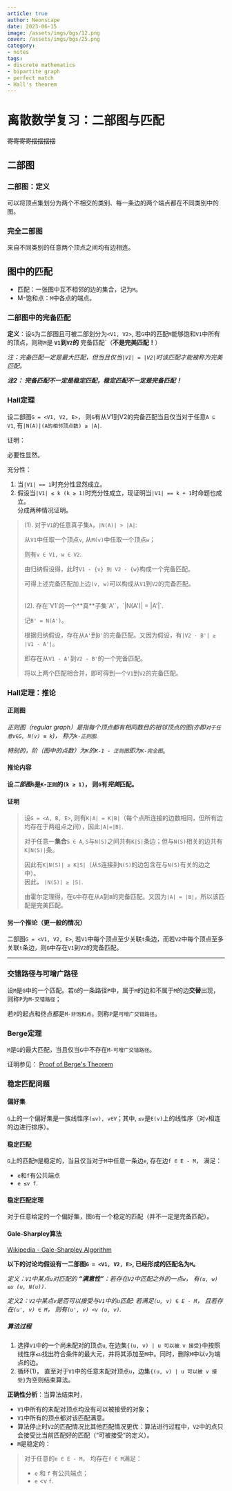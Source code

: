```yaml
---
article: true
author: Neonscape
date: 2023-06-15
image: /assets/imgs/bgs/12.png
cover: /assets/imgs/bgs/25.png
category: 
- notes
tags:
- discrete mathematics
- bipartite graph
- perfect match
- Hall's theorem
---
```


# 离散数学复习：二部图与匹配

~~寄寄寄寄摆摆摆摆~~

<!-- more -->

## 二部图

### 二部图：定义
可以将顶点集划分为两个不相交的类别、每一条边的两个端点都在不同类别中的图。
### 完全二部图
来自不同类别的任意两个顶点之间均有边相连。

## 图中的匹配

- 匹配：一张图中互不相邻的边的集合，记为`M`。
- M-饱和点：`M`中各点的端点。

### 二部图中的完备匹配

**定义**：设`G`为二部图且可被二部划分为`<V1, V2>`, 若`G`中的匹配`M`能够饱和`V1`中所有的顶点，则称`M`是 **`V1`到`V2`的** 完备匹配`（**不是完美匹配！**）

*注：完备匹配一定是最大匹配，但当且仅当`|V1| = |V2|`时该匹配才能被称为完美匹配。*

***注2： 完备匹配不一定是稳定匹配，稳定匹配不一定是完备匹配！***

### Hall定理

设二部图`G = <V1, V2, E>`， 则`G`有从V1到V2的完备匹配当且仅当对于任意`A ⊆ V1`, 有`|N(A)|(A的相邻顶点数) ≥ |A|`.

证明：

必要性显然。

充分性：

1. 当`|V1| == 1`时充分性显然成立。
2. 假设当`|V1| ≤ k (k ≥ 1)`时充分性成立，现证明当`|V1| == k + 1`时命题也成立。<br>分成两种情况证明。

>(1). 对于`V1`的任意真子集`A`，`|N(A)| > |A|`:
>
>从`V1`中任取一个顶点`v`, 从`M(v)`中任取一个顶点`w`；
>
>则有`v ∈ V1, w ∈ V2`.
>
>由归纳假设得，此时`V1 - {v} 到 V2 - {w}`构成一个完备匹配。
>
>可得上述完备匹配加上边`(v, w)`可以构成从`V1`到`V2`的完备匹配。
>
><br>
>(2). 存在`V1`的一个**真**子集`A'`，`|N(A')| = |A'|`.
>
>记`B' = N(A')`。
>
>根据归纳假设，存在从`A'`到`B'`的完备匹配。又因为假设，有`|V2 - B'| ≥ |V1 - A'|`。
>
>即存在从`V1 - A'`到`V2 - B'`的一个完备匹配。
>
>将以上两个匹配相合并，即可得到一个`V1`到`V2`的完备匹配。

### Hall定理：推论

#### 正则图
*正则图（regular graph）是指每个顶点都有相同数目的相邻顶点的图(亦即`对于任意v∈G, N(v) ≡ k`)， 称为`k-正则图`.*

*特别的，阶（图中的点数）为`K`的`K-1 - 正则图`即为`K-完全图`*。

#### 推论内容
**设*二部图*`G`是`K-正则`的`(k ≥ 1)`， 则`G`有*完美*匹配。**

#### 证明
>设`G = <A, B, E>`, 则有`K|A| = K|B|`（每个点所连接的边数相同，但所有边均存在于两组点之间），因此`|A|=|B|`.
>
>对于任意一**集合**`S ∈ A`, `S`与`N(S)`之间共有`K|S|`条边；但与`N(S)`相关的边共有`K|N(S)|`条。
>
>因此有`K|N(S)| ≥ K|S|`（从`S`连接到`N(S)`的边包含在与`N(S)`有关的边之中）。
><br>因此， `|N(S)| ≥ |S|`.
>
>由霍尔定理得，在`G`中存在从`A`到`B`的完备匹配。又因为`|A| = |B|`，所以该匹配是完美匹配。

#### 另一个推论（更一般的情况）
二部图`G = <V1, V2, E>`, 若`V1`中每个顶点至少关联`t`条边，而若`V2`中每个顶点至多关联`t`条边，则`G`中存在`V1`到`V2`的完备匹配。

---

### 交错路径与可增广路径
设`M`是`G`中的一个匹配。若`G`的一条路径`P`中，属于`M`的边和不属于`M`的边**交替**出现，则称`P`为`M-交错路径`；

若`P`的起点和终点都是`M-非饱和点`，则称`P`是`可增广交错路径`。

### Berge定理
`M`是`G`的最大匹配，当且仅当`G`中不存在`M-可增广交错路径`。

证明参见：
[Proof of Berge's Theorem](https://www.mscs.dal.ca/~janssen/4115/presentations/Poppy.pdf)

### 稳定匹配问题

#### 偏好集
`G`上的一个偏好集是一族线性序`(≤v), v∈V`；其中, `≤v`是`E(v)`上的线性序（对`v`相连的边进行排序）。

#### 稳定匹配
`G`上的匹配`M`是稳定的，当且仅当对于`M`中任意一条边`e`, 存在边`f ∈ E - M`， 满足：

- `e`和`f`有公共端点
- `e ≤v f`.

#### 稳定匹配定理
对于任意给定的一个偏好集，图`G`有一个稳定的匹配（并不一定是完备匹配）。

#### Gale-Sharpley算法
[Wikipedia - Gale-Sharpley Algorithm](https://en.wikipedia.org/wiki/Gale%E2%80%93Shapley_algorithm)

**以下的讨论均假设有一二部图`G = <V1, V2, E>`, 已经形成的匹配名为`M`。**

*定义：`V1`中某点`u`对匹配的 **“满意性”**：若存在`V2`中匹配之外的一点`w`， 有`(u, w) ≤u (u, N(u))`*.

*定义2：`V2`中某点`v`是否可以接受与`V1`中的`u`匹配: 若满足`(u, v) ∈ E - M`， 且若存在`(u', v) ∈ M`， 则有`(u', v) <v (u, v)`.*

##### 算法过程

1. 选择`V1`中的一个尚未配对的顶点`u`, 在边集`{(u, v) | u 可以被 v 接受}`中按照线性序`≤u`找出符合条件的最大元，并将其添加至`M`中。同时，删除`M`中以`v`为端点的边。
2. 循环(1)， 直至对于`V1`中的任意未配对顶点`u`，边集`{(u, v) | u 可以被 v 接受}`为空则结束算法。

**正确性分析**：当算法结束时，

- `V1`中所有的未配对顶点均没有可以被接受的对象；
- `V1`中所有的顶点都对该匹配满意。
- 算法停止时`V2`的匹配情况比其他匹配情况更优：算法进行过程中，`V2`中的点只会接受比当前匹配好的匹配（“可被接受”的定义）。
- `M`是稳定的：

> 对于任意的`e ∈ E - M`， 均存在`f ∈ M`满足：
>
> - `e` 和 `f` 有公共端点；
> - `e` <v `f`.
